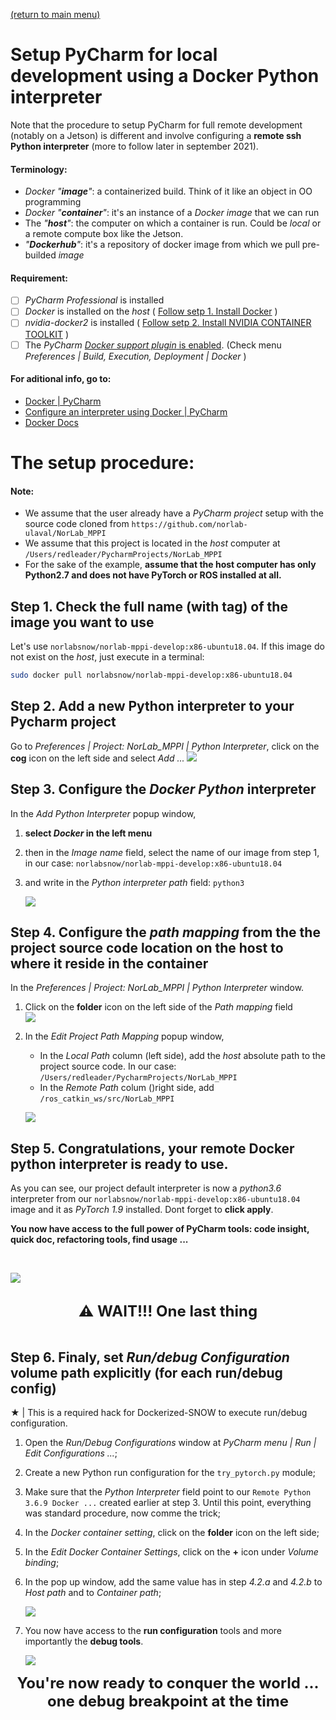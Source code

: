 [(return to main menu)](https://github.com/RedLeader962/Dockerized-SNOW)

# Setup PyCharm for local development using a Docker Python interpreter

Note that the procedure to setup PyCharm for full remote development (notably on a Jetson) is different and involve configuring a **remote ssh Python interpreter** (more to follow later in september 2021).

#### Terminology:
- *Docker "**image**"*: a containerized build. Think of it like an object in OO programming
- *Docker "**container**"*: it's an instance of a *Docker image* that we can run
- The _"**host**"_: the computer on which a container is run. Could be *local* or a remote compute box like the Jetson. 
- *"**Dockerhub**"*: it's a repository of docker image from which we pull pre-builded *image*

#### Requirement:
- [ ] *PyCharm Professional* is installed
- [ ] *Docker* is installed on the *host* ( [Follow setp 1. Install Docker](https://github.com/RedLeader962/Dockerized-SNOW/blob/master/how_to_readme/README_x86_architecture.md) )
- [ ] *nvidia-docker2* is installed ( [Follow setp 2. Install NVIDIA CONTAINER TOOLKIT](https://github.com/RedLeader962/Dockerized-SNOW/blob/master/how_to_readme/README_x86_architecture.md) )
- [ ] The *PyCharm* [*Docker support plugin* is enabled]((https://www.jetbrains.com/help/pycharm/docker.html)). (Check menu *Preferences | Build, Execution, Deployment | Docker* )

#### For aditional info, go to:
- [Docker | PyCharm](https://www.jetbrains.com/help/pycharm/docker.html)
- [Configure an interpreter using Docker | PyCharm](https://www.jetbrains.com/help/pycharm/using-docker-as-a-remote-interpreter.html)
- [Docker Docs](https://docs.docker.com/)

# The setup procedure: 
#### Note:  
- We assume that the user already have a *PyCharm project* setup with the source code cloned from `https://github.com/norlab-ulaval/NorLab_MPPI` 
- We assume that this project is located in the *host* computer at `/Users/redleader/PycharmProjects/NorLab_MPPI`
- For the sake of the example, **assume that the host computer has only Python2.7 and does not have PyTorch or ROS installed at all.** 

## Step 1. Check the full name (with tag) of the image you want to use
Let's use `norlabsnow/norlab-mppi-develop:x86-ubuntu18.04`. If this image do not exist on the *host*, just execute in a terminal:
```bash 
sudo docker pull norlabsnow/norlab-mppi-develop:x86-ubuntu18.04
```   

## Step  2. Add a new Python interpreter to your Pycharm project
Go to *Preferences | Project: NorLab_MPPI | Python Interpreter*, click on the **cog** icon  on the left side and select *Add ...*
![](../visual/remote_python_interpreter_pycharm_setup_snapshot/rpi1.png)

## Step 3. Configure the *Docker Python* interpreter
In the *Add Python Interpreter* popup window, 
1. **select *Docker* in the left menu** 
2. then in the *Image name* field, select the name of our image from step 1, in our case: `norlabsnow/norlab-mppi-develop:x86-ubuntu18.04`
3. and write in the *Python interpreter path* field: `python3` 

   ![](../visual/remote_python_interpreter_pycharm_setup_snapshot/rpi2.png)

## Step 4. Configure the *path mapping* from the the project source code location on the host to where it reside in the container
In the *Preferences | Project: NorLab_MPPI | Python Interpreter* window.
1. Click on the **folder** icon on the left side of the *Path mapping* field  
   ![](../visual/remote_python_interpreter_pycharm_setup_snapshot/rpi3.png)
2. In the *Edit Project Path Mapping* popup window, 
   - In the *Local Path*  column (left side), add the *host*  absolute path to the project source code. In our case: `/Users/redleader/PycharmProjects/NorLab_MPPI`
   - In the *Remote Path* colum ()right side,  add `/ros_catkin_ws/src/NorLab_MPPI`

   ![](../visual/remote_python_interpreter_pycharm_setup_snapshot/rpi4.png)

## Step 5. Congratulations, your remote Docker python interpreter is ready to use. 
As you can see, our project default interpreter is now a *python3.6* interpreter from our `norlabsnow/norlab-mppi-develop:x86-ubuntu18.04` image and it as *PyTorch 1.9* installed. Dont forget to **click apply**.

**You now have access to the full power of PyCharm tools: code insight, quick doc, refactoring tools, find usage ...**

<br>

![](../visual/remote_python_interpreter_pycharm_setup_snapshot/rpi5.png)

<br>

[comment]: <> (***⚠️ | WAIT!!! One last thing***)
<div align="center">
<span style="font-weight: bolder;font-size: x-large;" ><b>⚠️ WAIT!!! One last thing</b></span>
</div>

<br>

## Step 6. Finaly, set *Run/debug Configuration* volume path explicitly (for each run/debug config)
★ | This is a required hack for Dockerized-SNOW to execute run/debug configuration.
1. Open the *Run/Debug Configurations* window at *PyCharm menu | Run | Edit Configurations ...*;
2. Create a new Python run configuration for the `try_pytorch.py` module;
3. Make sure that the *Python Interpreter* field point to our `Remote Python 3.6.9 Docker ...` created earlier at step 3. Until this point, everything was standard procedure,  now comme the trick;
4. In the *Docker container setting*, click on the **folder** icon on the left side;
5. In the *Edit Docker Container Settings*, click on the **+** icon under *Volume binding*; 
6. In the pop up window, add the same value has in step *4.2.a* and *4.2.b* to *Host path* and to *Container path*;

   ![](../visual/remote_python_interpreter_pycharm_setup_snapshot/rpi6.png)


7. You now have access to the **run configuration** tools and more importantly the **debug tools**.

   ![](../visual/remote_python_interpreter_pycharm_setup_snapshot/rpi7.png)


[comment]: <> (**You're now ready to conquer the world ... one debug breakpoint at the time**)
<div align="center">
<span style="font-weight: bolder;font-size: x-large;"><b>You're now ready to conquer the world ... one debug breakpoint at the time</b></span>
</div>
<br>
